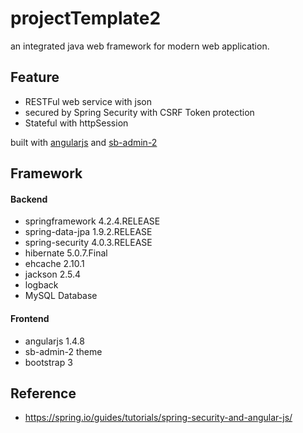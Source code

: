 # projectTemplate2
an integrated java web framework for modern web application.

## Feature
* RESTFul web service with json
* secured by Spring Security with CSRF Token protection
* Stateful with httpSession 

built with [angularjs](https://angularjs.org/) and [sb-admin-2](http://startbootstrap.com/template-overviews/sb-admin-2/)

## Framework
#### Backend
* springframework 4.2.4.RELEASE
* spring-data-jpa 1.9.2.RELEASE
* spring-security 4.0.3.RELEASE
* hibernate 5.0.7.Final
* ehcache 2.10.1
* jackson 2.5.4
* logback
* MySQL Database

#### Frontend
* angularjs 1.4.8
* sb-admin-2 theme
* bootstrap 3

## Reference
* https://spring.io/guides/tutorials/spring-security-and-angular-js/
